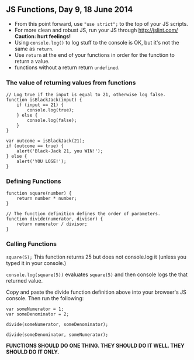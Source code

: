 ## JS Functions, Day 9, 18 June 2014

- From this point forward, use `"use strict";` to the top of your JS scripts.
- For more clean and robust JS, run your JS through http://jslint.com/ **Caution: hurt feelings!**
- Using `console.log()` to log stuff to the console is OK, but it's not the same as `return`.
- Use `return` at the end of your functions in order for the function to return a value.
- functions without a return return `undefined`.

### The value of returning values from functions

    // Log true if the input is equal to 21, otherwise log false.
    function isBlackJack(input) {
        if (input == 21) {
            console.log(true);
        } else {
            console.log(false);
        }
    }
    
    var outcome = isBlackJack(21);
    if (outcome == true) {
        alert('Black-Jack 21, you WIN!');
    } else {
        alert('YOU LOSE!');
    }

### Defining Functions

    function square(number) {
        return number * number;
    }
    
    // The function definition defines the order of parameters.    
    function divide(numerator, divisor) {
        return numerator / divisor;
    }

### Calling Functions

`square(5);` This function returns 25 but does not console.log it (unless you typed it in your console.)

`console.log(square(5))` evaluates `square(5)` and then console logs the that returned value.

Copy and paste the divide function definition above into your browser's JS console. Then run the following:

    var someNumerator = 1;
    var someDenominator = 2;
    
    divide(someNumerator, someDenominator);
    
    divide(someDenominator, someNumerator);

**FUNCTIONS SHOULD DO ONE THING. THEY SHOULD DO IT WELL. THEY SHOULD DO IT ONLY.**